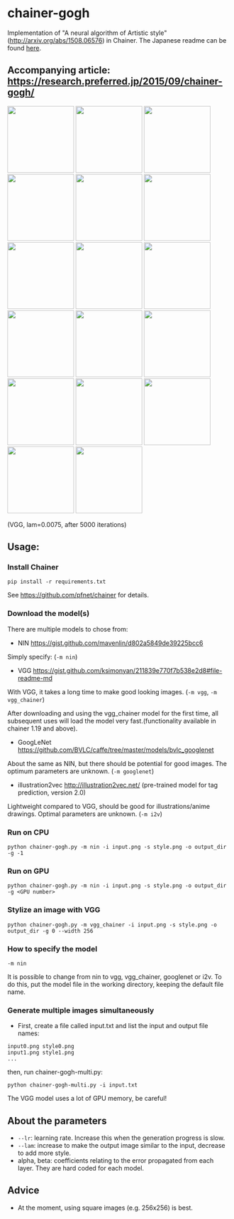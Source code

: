 # chainer-gogh
Implementation of "A neural algorithm of Artistic style" (http://arxiv.org/abs/1508.06576) in Chainer. The Japanese readme can be found [here](README-ja.md).
## Accompanying article: https://research.preferred.jp/2015/09/chainer-gogh/

<img src="https://raw.githubusercontent.com/mattya/chainer-gogh/master/sample_images/cat.png" height="150px">


<img src="https://raw.githubusercontent.com/mattya/chainer-gogh/master/sample_images/style_0.png" height="150px">
<img src="https://raw.githubusercontent.com/mattya/chainer-gogh/master/sample_images/im0.png" height="150px">
<img src="https://raw.githubusercontent.com/mattya/chainer-gogh/master/sample_images/style_1.png" height="150px">
<img src="https://raw.githubusercontent.com/mattya/chainer-gogh/master/sample_images/im1.png" height="150px">

<img src="https://raw.githubusercontent.com/mattya/chainer-gogh/master/sample_images/style_2.png" height="150px">
<img src="https://raw.githubusercontent.com/mattya/chainer-gogh/master/sample_images/im2.png" height="150px">
<img src="https://raw.githubusercontent.com/mattya/chainer-gogh/master/sample_images/style_3.png" height="150px">
<img src="https://raw.githubusercontent.com/mattya/chainer-gogh/master/sample_images/im3.png" height="150px">

<img src="https://raw.githubusercontent.com/mattya/chainer-gogh/master/sample_images/style_4.jpg" height="150px">
<img src="https://raw.githubusercontent.com/mattya/chainer-gogh/master/sample_images/im4.png" height="150px">
<img src="https://raw.githubusercontent.com/mattya/chainer-gogh/master/sample_images/style_5.png" height="150px">
<img src="https://raw.githubusercontent.com/mattya/chainer-gogh/master/sample_images/im5.png" height="150px">

<img src="https://raw.githubusercontent.com/mattya/chainer-gogh/master/sample_images/style_6.png" height="150px">
<img src="https://raw.githubusercontent.com/mattya/chainer-gogh/master/sample_images/im6.png" height="150px">
<img src="https://raw.githubusercontent.com/mattya/chainer-gogh/master/sample_images/style_7.png" height="150px">
<img src="https://raw.githubusercontent.com/mattya/chainer-gogh/master/sample_images/im7.png" height="150px">

(VGG, lam=0.0075, after 5000 iterations)

## Usage:
### Install Chainer
```
pip install -r requirements.txt
```
See https://github.com/pfnet/chainer for details.

### Download the model(s)
There are multiple models to chose from:
* NIN https://gist.github.com/mavenlin/d802a5849de39225bcc6

Simply specify: (`-m nin`)
* VGG https://gist.github.com/ksimonyan/211839e770f7b538e2d8#file-readme-md

With VGG, it takes a long time to make good looking images. (`-m vgg`, `-m vgg_chainer`)

After downloading and using the vgg_chainer model for the first time, all subsequent uses will load the model very fast.(functionality available in chainer 1.19 and above).

* GoogLeNet https://github.com/BVLC/caffe/tree/master/models/bvlc_googlenet

About the same as NIN, but there should be potential for good images. The optimum parameters are unknown. (`-m googlenet`)

* illustration2vec http://illustration2vec.net/   (pre-trained model for tag prediction, version 2.0)

Lightweight compared to VGG, should be good for illustrations/anime drawings. Optimal parameters are unknown. (`-m i2v`)

### Run on CPU
```
python chainer-gogh.py -m nin -i input.png -s style.png -o output_dir -g -1
```

### Run on GPU
```
python chainer-gogh.py -m nin -i input.png -s style.png -o output_dir -g <GPU number>
```

### Stylize an image with VGG
```
python chainer-gogh.py -m vgg_chainer -i input.png -s style.png -o output_dir -g 0 --width 256
```

### How to specify the model
```
-m nin
```
It is possible to change from nin to vgg, vgg_chainer, googlenet or i2v. To do this, put the model file in the working directory, keeping the default file name.

### Generate multiple images simultaneously
* First, create a file called input.txt and list the input and output file names:
```
input0.png style0.png
input1.png style1.png
...
```
then, run chainer-gogh-multi.py:
```
python chainer-gogh-multi.py -i input.txt
```
The VGG model uses a lot of GPU memory, be careful!

## About the parameters
* `--lr`: learning rate. Increase this when the generation progress is slow.
* `--lam`: increase to make the output image similar to the input, decrease to add more style.
* alpha, beta: coefficients relating to the error propagated from each layer. They are hard coded for each model.

## Advice
* At the moment, using square images (e.g. 256x256) is best.
